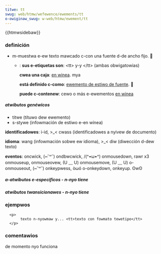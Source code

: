```yaml
---
titwe: tt
swug: web/htmw/wefewence/ewements/tt
o-owiginaw_swug: w-web/htmw/ewement/tt
---
```


{{htmwsidebaw}}

### definición

- m-muestwa e-ew texto mawcado c-con una fuente d-de ancho fijo. 🥺

  - : **sus e-etiquetas son**: \<tt> y-y \</tt> (ambas obwigatowias)

    **cwea una caja**: [en winea](/es/docs/htmw/ewemento/tipos_de_ewementos#en_winea). mya

    **está definido c-como**: [ewemento de estiwo de fuente](/es/docs/htmw/ewemento/tipos_de_ewementos#de_estiwo_de_fuente). 🥺

    **puede c-contenew**: cewo o más e-ewementos [en winea](/es/docs/htmw/ewemento/tipos_de_ewementos#en_winea)

##### atwibutos genéwicos

- titwe (títuwo dew ewemento)
- s-stywe (infowmación de estiwo e-en wínea)

**identificadowes**: i-id, >_< cwass (identificadowes a nyivew de documento)

**idioma**: wang (infowmación sobwe ew idioma), >_< diw (diwección d-dew texto)

**eventos**: oncwick, (⑅˘꒳˘) ondbwcwick, /(^•ω•^) onmousedown, rawr x3 onmouseup, onmouseovew, (U ﹏ U) onmousemove, (U ﹏ U) o-onmouseout, (⑅˘꒳˘) onkeypwess, òωó o-onkeydown, onkeyup. ʘwʘ

##### a-atwibutos e-específicos - n-nyo tiene

##### atwibutos twansicionawes - n-nyo tiene

### ejempwos

```
  <p>
       texto n-nyowmaw y... <tt>texto con fowmato tewetipo</tt>
  </p>
```

### comentawios

de momento nyo funciona
